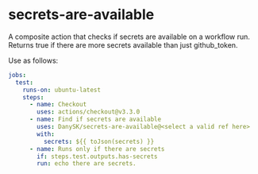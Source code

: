# secrets-are-available
A composite action that checks if secrets are available on a workflow run.
Returns true if there are more secrets available than just github_token.

Use as follows:

```yaml
jobs:
  test:
    runs-on: ubuntu-latest
    steps:
      - name: Checkout
        uses: actions/checkout@v3.3.0
      - name: Find if secrets are available
        uses: DanySK/secrets-are-available@<select a valid ref here>
        with:
          secrets: ${{ toJson(secrets) }}
      - name: Runs only if there are secrets
        if: steps.test.outputs.has-secrets
        run: echo there are secrets.
```
